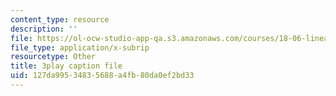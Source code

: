 ```yaml
---
content_type: resource
description: ''
file: https://ol-ocw-studio-app-qa.s3.amazonaws.com/courses/18-06-linear-algebra-spring-2010/127da99534835688a4fb80da0ef2bd33_vF7eyJ2g3kU.vtt
file_type: application/x-subrip
resourcetype: Other
title: 3play caption file
uid: 127da995-3483-5688-a4fb-80da0ef2bd33
---
```

